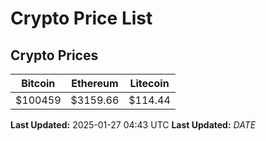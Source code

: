 # Crypto Price List

## Crypto Prices
| Bitcoin | Ethereum | Litecoin |
| ------- | -------- | -------- |
| $100459 | $3159.66 | $114.44 |
**Last Updated:** 2025-01-27 04:43 UTC
**Last Updated:** $DATE$
